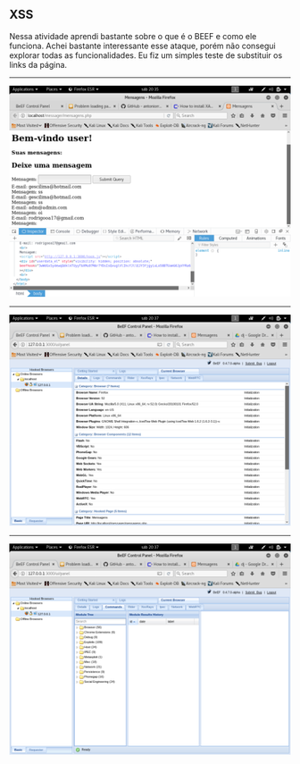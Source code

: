 ## XSS

Nessa atividade aprendi bastante sobre o que é o BEEF e como ele funciona. Achei bastante interessante esse ataque, porém não consegui explorar todas as funcionalidades. Eu fiz um simples teste de substituir os links da página.

---

<img src="1.png">

---

<img src="2.png">

---

<img src="3.png">